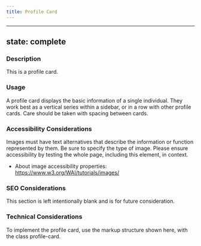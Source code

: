 ```yaml
---
title: Profile Card
---
```


---
state: complete
---

### Description
This is a profile card.

### Usage
A profile card displays the basic information of a single individual. They work best as a vertical series within a sidebar, or in a row with other profile cards. Care should be taken with spacing between cards.

### Accessibility Considerations
Images must have text alternatives that describe the information or function represented by them. Be sure to specify the type of image. Please ensure accessibility by testing the whole page, including this element, in context.

* About image accessibility properties: https://www.w3.org/WAI/tutorials/images/

### SEO Considerations
This section is left intentionally blank and is for future consideration.

### Technical Considerations
To implement the profile card, use the markup structure shown here, with the class profile-card.
